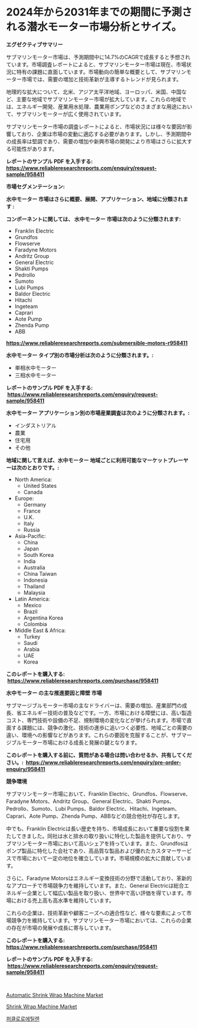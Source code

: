 <p><h1>2024年から2031年までの期間に予測される潜水モーター市場分析とサイズ。</h1></p><p><strong>エグゼクティブサマリー</strong></p>
<p><p>サブマリンモーター市場は、予測期間中に14.7%のCAGRで成長すると予想されています。市場調査レポートによると、サブマリンモーター市場は現在、市場状況に特有の課題に直面しています。市場動向の簡単な概要として、サブマリンモーター市場では、需要の増加と技術革新が主導するトレンドが見られます。</p><p>地理的な拡大について、北米、アジア太平洋地域、ヨーロッパ、米国、中国など、主要な地域でサブマリンモーター市場が拡大しています。これらの地域では、エネルギー開発、産業用水処理、農業用ポンプなどのさまざまな用途において、サブマリンモーターが広く使用されています。</p><p>サブマリンモーター市場の調査レポートによると、市場状況には様々な要因が影響しており、企業は市場の変動に適応する必要があります。しかし、予測期間中の成長率は堅調であり、需要の増加や新興市場の開発により市場はさらに拡大する可能性があります。</p></p>
<p><strong>レポートのサンプル PDF を入手する: <a href="https://www.reliableresearchreports.com/enquiry/request-sample/958411">https://www.reliableresearchreports.com/enquiry/request-sample/958411</a></strong></p>
<p><strong>市場セグメンテーション:</strong></p>
<p><strong> 水中モーター 市場はさらに概要、展開、アプリケーション、地域に分類されます :</strong></p>
<p><strong>コンポーネントに関しては、 水中モーター 市場は次のように分類されます: &nbsp;</strong></p>
<p><ul><li>Franklin Electric</li><li>Grundfos</li><li>Flowserve</li><li>Faradyne Motors</li><li>Andritz Group</li><li>General Electric</li><li>Shakti Pumps</li><li>Pedrollo</li><li>Sumoto</li><li>Lubi Pumps</li><li>Baldor Electric</li><li>Hitachi</li><li>Ingeteam</li><li>Caprari</li><li>Aote Pump</li><li>Zhenda Pump</li><li>ABB</li></ul></p>
<p><strong><a href="https://www.reliableresearchreports.com/submersible-motors-r958411">https://www.reliableresearchreports.com/submersible-motors-r958411</a></strong></p>
<p><strong> 水中モーター タイプ別の市場分析は次のように分類されます。:</strong></p>
<p><ul><li>単相水中モーター</li><li>三相水中モーター</li></ul></p>
<p><strong>レポートのサンプル PDF を入手する: &nbsp;<a href="https://www.reliableresearchreports.com/enquiry/request-sample/958411">https://www.reliableresearchreports.com/enquiry/request-sample/958411</a></strong></p>
<p><strong> 水中モーター アプリケーション別の市場産業調査は次のように分類されます。:</strong></p>
<p><ul><li>インダストリアル</li><li>農業</li><li>住宅用</li><li>その他</li></ul></p>
<p><strong>地域に関して言えば、水中モーター 地域ごとに利用可能なマーケットプレーヤーは次のとおりです。:</strong></p>
<p><ul>
    <li>
        North America:
        <ul>
            <li>United States</li>
            <li>Canada</li>
        </ul>
    </li>
    <li>
        Europe:
        <ul>
            <li>Germany</li>
            <li>France</li>
            <li>U.K.</li>
            <li>Italy</li>
            <li>Russia</li>
        </ul>
    </li>
    <li>
        Asia-Pacific:
        <ul>
            <li>China</li>
            <li>Japan</li>
            <li>South Korea</li>
            <li>India</li>
            <li>Australia</li>
            <li>China Taiwan</li>
            <li>Indonesia</li>
            <li>Thailand</li>
            <li>Malaysia</li>
        </ul>
    </li>
    <li>
        Latin America:
        <ul>
            <li>Mexico</li>
            <li>Brazil</li>
            <li>Argentina Korea</li>
            <li>Colombia</li>
        </ul>
    </li>
    <li>
        Middle East & Africa:
        <ul>
            <li>Turkey</li>
            <li>Saudi</li>
            <li>Arabia</li>
            <li>UAE</li>
            <li>Korea</li>
        </ul>
    </li>
    </ul></p>
<p><strong>このレポートを購入する: &nbsp;<a href="https://www.reliableresearchreports.com/purchase/958411">https://www.reliableresearchreports.com/purchase/958411</a></strong></p>
<p><strong>水中モーター の主な推進要因と障壁 市場</strong></p>
<p><p>サブマージブルモーター市場の主なドライバーは、需要の増加、産業部門の成長、省エネルギー技術の普及などです。一方、市場における障壁には、高い製造コスト、専門技術や設備の不足、規制環境の変化などが挙げられます。市場で直面する課題には、競争の激化、技術の進歩に追いつく必要性、地域ごとの需要の違い、環境への影響などがあります。これらの要因を克服することが、サブマージブルモーター市場における成長と発展の鍵となります。</p></p>
<p><strong>このレポートを購入する前に、質問がある場合は問い合わせるか、共有してください。:&nbsp; <a href="https://www.reliableresearchreports.com/enquiry/pre-order-enquiry/958411">https://www.reliableresearchreports.com/enquiry/pre-order-enquiry/958411</a></strong></p>
<p><strong>競争環境</strong></p>
<p><p>サブマリンモーター市場において、Franklin Electric、Grundfos、Flowserve、Faradyne Motors、Andritz Group、General Electric、Shakti Pumps、Pedrollo、Sumoto、Lubi Pumps、Baldor Electric、Hitachi、Ingeteam、Caprari、Aote Pump、Zhenda Pump、ABBなどの競合他社が存在します。 </p><p>中でも、Franklin Electricは長い歴史を持ち、市場成長において重要な役割を果たしてきました。同社は水と排水の取り扱いに特化した製品を提供しており、サブマリンモーター市場において高いシェアを持っています。また、Grundfosはポンプ製品に特化した会社であり、高品質な製品および優れたカスタマーサービスで市場において一定の地位を確立しています。市場規模の拡大に貢献しています。</p><p>さらに、Faradyne Motorsはエネルギー変換技術の分野で活動しており、革新的なアプローチで市場競争力を維持しています。また、General Electricは総合エネルギー企業として幅広い製品を取り扱い、世界中で高い評価を得ています。市場における売上高も高水準を維持しています。</p><p>これらの企業は、技術革新や顧客ニーズへの適合性など、様々な要素によって市場競争力を維持しています。サブマリンモーター市場においては、これらの企業の存在が市場の発展や成長に寄与しています。</p></p>
<p><strong>このレポートを購入する: &nbsp; <a href="https://www.reliableresearchreports.com/purchase/958411">https://www.reliableresearchreports.com/purchase/958411</a></strong></p>
<p><strong>レポートのサンプル PDF を入手する: &nbsp;<a href="https://www.reliableresearchreports.com/enquiry/request-sample/958411">https://www.reliableresearchreports.com/enquiry/request-sample/958411</a></strong><strong></strong></p>
<p>&nbsp;</p>
<p><p><a href="https://github.com/Sarissaschmalingtr6fz2739/Market-Research-Report-List-2/blob/main/automatic-shrink-wrap-machine-market.md">Automatic Shrink Wrap Machine Market</a></p><p><a href="https://github.com/jodemen/Market-Research-Report-List-2/blob/main/shrink-wrap-machine-market.md">Shrink Wrap Machine Market</a></p><p><a href="https://github.com/wallacBahrtyinger567686/Market-Research-Report-List-1/blob/main/285180826543.md">퍼클로로에틸렌</a></p></p>
